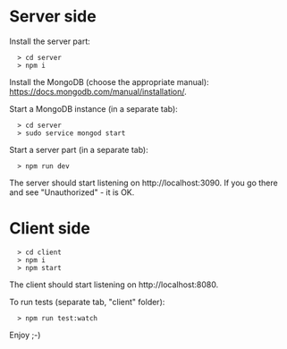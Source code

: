# Server side

Install the server part:
```
  > cd server
  > npm i
```

Install the MongoDB (choose the appropriate manual): https://docs.mongodb.com/manual/installation/.

Start a MongoDB instance (in a separate tab):
```
  > cd server
  > sudo service mongod start
```

Start a server part (in a separate tab):
```
  > npm run dev
```

The server should start listening on http://localhost:3090.
If you go there and see "Unauthorized" - it is OK.


# Client side
```
  > cd client
  > npm i
  > npm start
```

The client should start listening on http://localhost:8080.

To run tests (separate tab, "client" folder):
```
  > npm run test:watch
```

Enjoy ;-)
